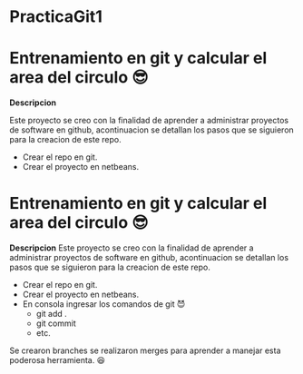 # PracticaGit1

# Entrenamiento en git y calcular el area del circulo  :sunglasses:

**Descripcion**

Este proyecto se creo con la finalidad de aprender a administrar proyectos de software
en github, acontinuacion se detallan los pasos que se siguieron para la creacion de este
repo.

* Crear el repo en git.
* Crear el proyecto en netbeans.

 # Entrenamiento en git y calcular el area del circulo  :sunglasses:

**Descripcion**
 Este proyecto se creo con la finalidad de aprender a administrar proyectos de software
 en github, acontinuacion se detallan los pasos que se siguieron para la creacion de este repo.

* Crear el repo en git.
* Crear el proyecto en netbeans.
* En consola ingresar los comandos de git  :smiling_imp:
	* git add .
	* git commit
	* etc.



Se crearon branches se realizaron merges para aprender a manejar esta poderosa herramienta.  :satisfied:



